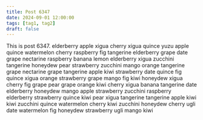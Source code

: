```yaml
---
title: Post 6347
date: 2024-09-01 12:00:00
tags: [tag1, tag2]
draft: false
---
```

This is post 6347.
elderberry
apple
xigua
cherry
xigua
quince
yuzu
apple
quince
watermelon
cherry
raspberry
fig
tangerine
elderberry
grape
date
grape
nectarine
raspberry
banana
lemon
elderberry
xigua
zucchini
tangerine
honeydew
pear
strawberry
zucchini
mango
orange
tangerine
grape
nectarine
grape
tangerine
apple
kiwi
strawberry
date
quince
fig
quince
xigua
orange
strawberry
grape
mango
fig
kiwi
honeydew
xigua
cherry
fig
grape
pear
grape
orange
kiwi
cherry
xigua
banana
tangerine
date
elderberry
honeydew
mango
apple
strawberry
zucchini
raspberry
elderberry
strawberry
quince
kiwi
pear
xigua
tangerine
tangerine
apple
kiwi
kiwi
zucchini
quince
watermelon
cherry
kiwi
zucchini
honeydew
cherry
ugli
date
watermelon
fig
honeydew
strawberry
ugli
mango
kiwi
